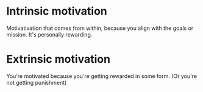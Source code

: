
# Intrinsic motivation

Motivativation that comes from within, because you align with the goals or mission. It's personally rewarding.

# Extrinsic motivation

You're motivated because you're getting rewarded in some form. (Or you're not getting punishment)